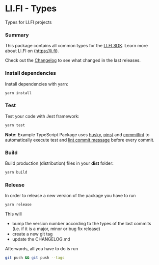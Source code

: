 # LI.FI - Types
Types for LI.FI projects

### Summary
This package contains all common types for the [LI.FI SDK](https://github.com/lifinance/sdk).
Learn more about LI.FI on (https://li.fi).


Check out the [Changelog](./CHANGELOG.md) to see what changed in the last releases.

### Install dependencies

Install dependencies with yarn:

```bash
yarn install
```

### Test

Test your code with Jest framework:

```bash
yarn test
```

**Note:** Example TypeScript Package uses [husky](https://typicode.github.io/husky/), [pinst](https://github.com/typicode/pinst) and [commitlint](https://commitlint.js.org/) to automatically execute test and [lint commit message](https://www.conventionalcommits.org/) before every commit.

### Build

Build production (distribution) files in your **dist** folder:

```bash
yarn build
```


### Release
In order to release a new version of the package you have to run 

```bash
yarn release
```

This will 
* bump the version number according to the types of the last commits (i.e. if it is a major, minor or bug fix release)
* create a new git tag
* update the CHANGELOG.md

Afterwards, all you have to do is run 

```bash
git push && git push --tags
```

